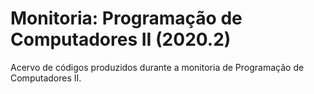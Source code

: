 # Monitoria: Programação de Computadores II (2020.2)
Acervo de códigos produzidos durante a monitoria de Programação de Computadores II.